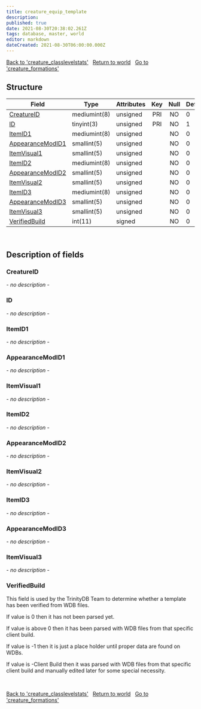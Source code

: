 ```yaml
---
title: creature_equip_template
description: 
published: true
date: 2021-08-30T20:38:02.261Z
tags: database, master, world
editor: markdown
dateCreated: 2021-08-30T06:00:00.000Z
---
```


<a href="https://dev.trinitycore.info/en/database/master/world/creature_classlevelstats" class="mt-5 v-btn v-btn--depressed v-btn--flat v-btn--outlined theme--light v-size--default darkblue--text text--lighten-3"><span class="v-btn__content"><i aria-hidden="true" class="v-icon notranslate v-icon--left mdi mdi-arrow-left theme--light"></i><span>Back to 'creature_classlevelstats'</span></span></a>&nbsp;&nbsp;&nbsp;<a href="https://dev.trinitycore.info/en/database/master/world/home" class="mt-5 v-btn v-btn--depressed v-btn--flat v-btn--outlined theme--light v-size--default darkblue--text text--lighten-3"><span class="v-btn__content"><i aria-hidden="true" class="v-icon notranslate v-icon--left mdi mdi-home-outline theme--light"></i><span>Return to world</span></span></a>&nbsp;&nbsp;&nbsp;<a href="https://dev.trinitycore.info/en/database/master/world/creature_formations" class="mt-5 v-btn v-btn--depressed v-btn--flat v-btn--outlined theme--light v-size--default darkblue--text text--lighten-3"><span class="v-btn__content"><span>Go to 'creature_formations'</span><i aria-hidden="true" class="v-icon notranslate v-icon--right mdi mdi-arrow-right theme--light"></i></span></a>

## Structure

| Field | Type | Attributes | Key | Null | Default | Extra | Comment |
| --- | --- | --- | :---: | :---: | --- | --- | --- |
| [CreatureID](#creatureid) | mediumint(8) | unsigned | PRI | NO | 0 |  |  |
| [ID](#id) | tinyint(3) | unsigned | PRI | NO | 1 |  |  |
| [ItemID1](#itemid1) | mediumint(8) | unsigned |  | NO | 0 |  |  |
| [AppearanceModID1](#appearancemodid1) | smallint(5) | unsigned |  | NO | 0 |  |  |
| [ItemVisual1](#itemvisual1) | smallint(5) | unsigned |  | NO | 0 |  |  |
| [ItemID2](#itemid2) | mediumint(8) | unsigned |  | NO | 0 |  |  |
| [AppearanceModID2](#appearancemodid2) | smallint(5) | unsigned |  | NO | 0 |  |  |
| [ItemVisual2](#itemvisual2) | smallint(5) | unsigned |  | NO | 0 |  |  |
| [ItemID3](#itemid3) | mediumint(8) | unsigned |  | NO | 0 |  |  |
| [AppearanceModID3](#appearancemodid3) | smallint(5) | unsigned |  | NO | 0 |  |  |
| [ItemVisual3](#itemvisual3) | smallint(5) | unsigned |  | NO | 0 |  |  |
| [VerifiedBuild](#verifiedbuild) | int(11) | signed |  | NO | 0 |  |  |
&nbsp;
## Description of fields

### CreatureID
*- no description -*
&nbsp;

### ID
*- no description -*
&nbsp;

### ItemID1
*- no description -*
&nbsp;

### AppearanceModID1
*- no description -*
&nbsp;

### ItemVisual1
*- no description -*
&nbsp;

### ItemID2
*- no description -*
&nbsp;

### AppearanceModID2
*- no description -*
&nbsp;

### ItemVisual2
*- no description -*
&nbsp;

### ItemID3
*- no description -*
&nbsp;

### AppearanceModID3
*- no description -*
&nbsp;

### ItemVisual3
*- no description -*
&nbsp;

### VerifiedBuild
This field is used by the TrinityDB Team to determine whether a template has been verified from WDB files.

If value is 0 then it has not been parsed yet.

If value is above 0 then it has been parsed with WDB files from that specific client build.

If value is -1 then it is just a place holder until proper data are found on WDBs.

If value is -Client Build then it was parsed with WDB files from that specific client build and manually edited later for some special necessity.

&nbsp;

<a href="https://dev.trinitycore.info/en/database/master/world/creature_classlevelstats" class="mt-5 v-btn v-btn--depressed v-btn--flat v-btn--outlined theme--light v-size--default darkblue--text text--lighten-3"><span class="v-btn__content"><i aria-hidden="true" class="v-icon notranslate v-icon--left mdi mdi-arrow-left theme--light"></i><span>Back to 'creature_classlevelstats'</span></span></a>&nbsp;&nbsp;&nbsp;<a href="https://dev.trinitycore.info/en/database/master/world/home" class="mt-5 v-btn v-btn--depressed v-btn--flat v-btn--outlined theme--light v-size--default darkblue--text text--lighten-3"><span class="v-btn__content"><i aria-hidden="true" class="v-icon notranslate v-icon--left mdi mdi-home-outline theme--light"></i><span>Return to world</span></span></a>&nbsp;&nbsp;&nbsp;<a href="https://dev.trinitycore.info/en/database/master/world/creature_formations" class="mt-5 v-btn v-btn--depressed v-btn--flat v-btn--outlined theme--light v-size--default darkblue--text text--lighten-3"><span class="v-btn__content"><span>Go to 'creature_formations'</span><i aria-hidden="true" class="v-icon notranslate v-icon--right mdi mdi-arrow-right theme--light"></i></span></a>

